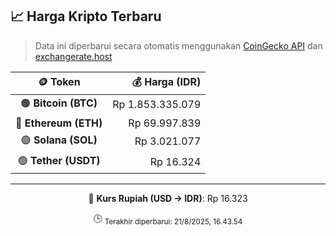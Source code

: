 

<!-- HARGA_KRIPTO -->
## 📈 Harga Kripto Terbaru

> Data ini diperbarui secara otomatis menggunakan [CoinGecko API](https://www.coingecko.com/) dan [exchangerate.host](https://exchangerate.host/)

<div align="center">

| 🪙 Token | 💰 Harga (IDR) |
|:------:|---------------:|
| 🟠 **Bitcoin (BTC)**   | Rp 1.853.335.079 |
| 🔵 **Ethereum (ETH)**  | Rp 69.997.839 |
| 🟣 **Solana (SOL)**    | Rp 3.021.077 |
| 🟢 **Tether (USDT)**   | Rp 16.324 |

---

💱 **Kurs Rupiah (USD → IDR)**: Rp 16.323

🕒 <sub>Terakhir diperbarui: 21/8/2025, 16.43.54</sub>

</div>
<!-- /HARGA_KRIPTO -->